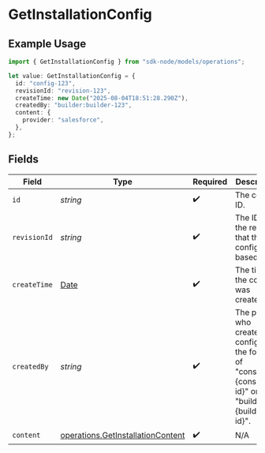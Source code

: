 # GetInstallationConfig

## Example Usage

```typescript
import { GetInstallationConfig } from "sdk-node/models/operations";

let value: GetInstallationConfig = {
  id: "config-123",
  revisionId: "revision-123",
  createTime: new Date("2025-08-04T18:51:28.290Z"),
  createdBy: "builder:builder-123",
  content: {
    provider: "salesforce",
  },
};
```

## Fields

| Field                                                                                                   | Type                                                                                                    | Required                                                                                                | Description                                                                                             | Example                                                                                                 |
| ------------------------------------------------------------------------------------------------------- | ------------------------------------------------------------------------------------------------------- | ------------------------------------------------------------------------------------------------------- | ------------------------------------------------------------------------------------------------------- | ------------------------------------------------------------------------------------------------------- |
| `id`                                                                                                    | *string*                                                                                                | :heavy_check_mark:                                                                                      | The config ID.                                                                                          | config-123                                                                                              |
| `revisionId`                                                                                            | *string*                                                                                                | :heavy_check_mark:                                                                                      | The ID of the revision that this config is based on.                                                    | revision-123                                                                                            |
| `createTime`                                                                                            | [Date](https://developer.mozilla.org/en-US/docs/Web/JavaScript/Reference/Global_Objects/Date)           | :heavy_check_mark:                                                                                      | The time the config was created.                                                                        |                                                                                                         |
| `createdBy`                                                                                             | *string*                                                                                                | :heavy_check_mark:                                                                                      | The person who created the config, in the format of "consumer:{consumer-id}" or "builder:{builder-id}". | builder:builder-123                                                                                     |
| `content`                                                                                               | [operations.GetInstallationContent](../../models/operations/getinstallationcontent.md)                  | :heavy_check_mark:                                                                                      | N/A                                                                                                     |                                                                                                         |